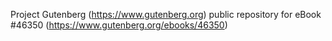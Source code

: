 Project Gutenberg (https://www.gutenberg.org) public repository for eBook #46350 (https://www.gutenberg.org/ebooks/46350)
